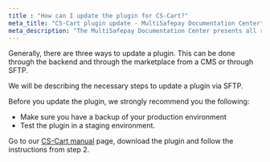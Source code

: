 ```yaml
---
title : "How can I update the plugin for CS-Cart?"
meta_title: "CS-Cart plugin update - MultiSafepay Documentation Center"
meta_description: "The MultiSafepay Documentation Center presents all relevant information about our Plugins and API. You can also find support pages for Payment Methods, Tools and General Questions as well as the contact details of our Support and Integration Teams."
---
```


Generally, there are three ways to update a plugin. This can be done through the backend and through the marketplace from a CMS or through SFTP.

We will be describing the necessary steps to update a plugin via SFTP.

Before you update the plugin, we strongly recommend you the following:

* Make sure you have a backup of your production environment
* Test the plugin in a staging environment.

Go to our [CS-Cart manual](/integrations/cs-cart/manual) page, download the plugin and follow the instructions from step 2.